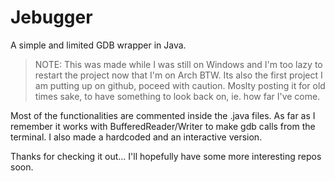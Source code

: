 # Jebugger

A simple and limited GDB wrapper in Java.

> NOTE: This was made while I was still on Windows and I'm too lazy to restart the project now that I'm on Arch BTW. 
> Its also the first project I am putting up on github, poceed with caution. 
> Moslty posting it for old times sake, to have something to look back on, ie. how far I've come.

Most of the functionalities are commented inside the .java files. As far as I remember it works with BufferedReader/Writer to make gdb calls from the terminal. I also made a hardcoded and an interactive version.

Thanks for checking it out... I'll hopefully have some more interesting repos soon.

